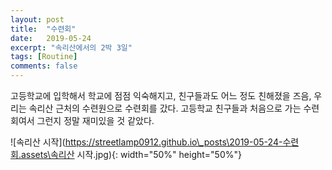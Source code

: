 ```yaml
---
layout: post
title:  "수련회"
date:   2019-05-24
excerpt: "속리산에서의 2박 3일"
tags: [Routine]
comments: false
---
```


고등학교에 입학해서 학교에 점점 익숙해지고, 친구들과도 어느 정도 친해졌을 즈음, 우리는 속리산 근처의 수련원으로 수련회를 갔다. 고등학교 친구들과 처음으로 가는 수련회여서 그런지 정말 재미있을 것 같았다. 

![속리산 시작](https://streetlamp0912.github.io\_posts\2019-05-24-수련회.assets\속리산 시작.jpg){: width="50%" height="50%"}

